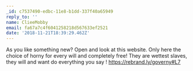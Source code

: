 ```yaml
---
_id: c7537490-edbc-11e8-b1dd-337f40a65949
reply_to: ''
name: ClieeMobby
email: fa67a7c4f6041258218d567633ef2521
date: '2018-11-21T18:39:29.462Z'
---
```

As you like something new? Open and look at this website. Only here the choice of horny for every will and completely free! They are wettest slaves, they will and want do everything you say ! 
https://rebrand.ly/governy#L7
